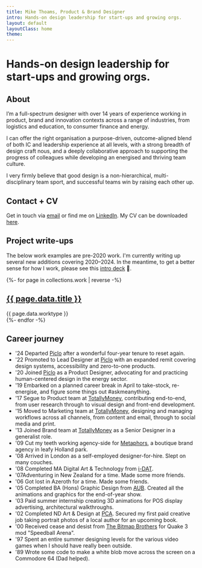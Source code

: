 ```yaml
---
title: Mike Thoams, Product & Brand Designer
intro: Hands-on design leadership for start-ups and growing orgs.
layout: default
layoutClass: home
theme:
---
```


<h1 class="major-heading"><span class="highlight">Hands-on design leadership</span> for start-ups and growing orgs.</h1>

## About

I’m a full-spectrum designer with over 14 years of experience working in product, brand and innovation contexts across a range of industries, from logistics and education, to consumer finance and energy.

I can offer the right organisation a purpose-driven, outcome-aligned blend of both IC and leadership experience at all levels, with a strong breadth of design craft nous, and a deeply collaborative approach to supporting the progress of colleagues while developing an energised and thriving team culture.

I very firmly believe that good design is a non-hierarchical, multi-disciplinary team sport, and successful teams win by raising each other up.

## Contact + CV

Get in touch via <a title="Email me mikerst@gmail.com" target="_blank" href="mailto: mikerst@gmail.com">email</a> or find me on <a title="My LinkedIn profile" target="_blank" href="https://www.linkedin.com/in/mikerst/">LinkedIn</a>. My CV can be downloaded <a title="Mike Thomas Intro Deck" href="/_assets/files/mike-thomas-cv-082024.pdf">here</a>.

## Project write-ups

<div class="notice">
<p>The below work examples are pre-2020 work. I'm currently writing up several new additions covering 2020–2024. In the meantime, to get a better sense for how I work, please see this <a title="Mike Thomas Intro Deck" href="/_assets/files/mike-thomas-intro-deck-082024.pdf">intro deck</a> 🙏.<p>
</div>

<section class="projects">
  {%- for page in collections.work | reverse -%}
      <div class="project">
          <h2><a href="{{ page.url }}">{{ page.data.title }}</a></h2>
          <span class="project__type">{{ page.data.worktype }}</span>
      </div>
  {%- endfor -%}
</section>


## Career journey

<ul class="timeline">
    <li>
        <span>'24</span> <span>Departed <a title="Piclo" target="_blank" href="https://www.piclo.energy">Piclo</a> after a wonderful four-year tenure to reset again.</span>
    </li>
    <li>
        <span>'22</span> <span>Promoted to Lead Designer at <a title="Piclo" target="_blank" href="https://www.piclo.energy">Piclo</a> with an expanded remit covering design systems, accessibility and zero-to-one products.</span>
    </li>
    <li>
        <span>'20</span> <span>Joined <a title="Piclo" target="_blank" href="https://www.piclo.energy">Piclo</a> as a Product Designer, advocating for and practicing human-centered design in the energy sector.</span>
    </li>
    <li>
        <span>'19</span> <span>Embarked on a planned career break in April to take-stock, re-energise, and figure some things out #askmeanything.</span>
    </li>
    <li>
        <span>'17</span> <span>Segue to Product team at <a title="TotallyMoney" target="_blank" href="https://www.totallymoney.com/info/team/">TotallyMoney</a>, contributing end-to-end, from user research through to visual design and front-end development.</span>
    </li>
    <li>
        <span>'15</span> <span>Moved to Marketing team at <a title="TotallyMoney" target="_blank" href="https://www.totallymoney.com/info/team/">TotallyMoney</a>, designing and managing workflows across all channels, from content and email, through to social media and print.</span>
    </li>
    <li>
        <span>'13</span> <span>Joined Brand team at <a title="TotallyMoney" target="_blank" href="https://www.totallymoney.com/info/team/">TotallyMoney</a> as a Senior Designer in a generalist role.</span>
    </li>
    <li>
        <span>'09</span> <span>Cut my teeth working agency-side for <a title="Metaphors" target="_blank" href="https://www.metaphors.co.uk/">Metaphors</a>, a boutique brand agency in leafy Holland park.</span>
    </li>
    <li>
        <span>'08</span> <span>Arrived in London as a self-employed designer-for-hire. Slept on many couches.</span>
    </li>
    <li>
        <span>'08</span> <span>Completed MA Digital Art & Technology from <a title="i-DAT" target="_blank" href="https://www.plymouth.ac.uk/research/i-dat">i-DAT</a>.</span>
    </li>
    <li>
        <span>'07</span><span>Adventuring in New Zealand for a time. Made some more friends.</span>
    </li>
    <li>
        <span>'06</span> <span>Got lost in Azeroth for a time. Made some friends.</span>
    </li>
    <li>
        <span>'05</span> <span>Completed BA (Hons) Graphic Design from <a title="Arts University Bournemouth" target="_blank" href="https://en.wikipedia.org/wiki/Arts_University_Bournemouth">AUB</a>. Created all the animations and graphics for the end-of-year show.</span>
    </li>
    <li>
        <span>'03</span> <span>Paid summer internship creating 3D animations for POS display advertising, architectural walkthroughs.</span>
    </li>
    <li>
        <span>'02</span> <span>Completed ND Art & Design at <a title="Plymouth College of Art" target="_blank" href="https://www.plymouthart.ac.uk/">PCA</a>. Secured my first paid creative job taking portrait photos of a local author for an upcoming book.
    <li>
        <span>'00</span> <span>Received cease and desist from <a title="The Bitmap Brothers" target="_blank" href="https://en.wikipedia.org/wiki/The_Bitmap_Brothers">The Bitmap Brothers</a> for Quake 3 mod "Speedball Arena".</span>
    </li>
    <li>
        <span>'97</span> <span>Spent an entire summer designing levels for the various video games when I should have really been outside.</span>
    </li>
    <li>
        <span>'89</span> <span>Wrote some code to make a white blob move across the screen on a Commodore 64 (Dad helped).</span>
    </li>
</ul>






